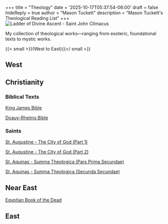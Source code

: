 +++
title =  "Theology"
date = '2025-10-17T05:37:54-06:00'
draft = false
hideReply = true
author = "Mason Tuckett"
description = "Mason Tuckett's Theological Reading List"
+++
![Ladder of Divine Ascent - Saint John Climacus](/images/texts/theology/ladder.webp)

My collection of theological works—ranging from exoteric, foundational texts to mystic works.

{{< small >}}(West to East){{</ small >}}

## West

## Christianity

### Biblical Texts

[King James Bible](/texts/theoology/King_James-The_Bible.epub)

[Doauy-Rheims Bible](/texts/theology/Doauy_Rheims-The_Bible.epub)

### Saints

[St. Augustine - The City of God (Part 1)](/texts/theology/Augustine-The_City_of_God1.epub)

[St. Augustine - The City of God (Part 2)](/texts/theology/Augustine-The_City_of_God2.epub)

[St. Aquinas - Summa Theologica (Pars Prima Secundae)](/texts/theology/Thomas_Aquinas-Pars_Prima_Secundae.epub)

[St. Aquinas - Summa Theologica (Secunda Secundae)](/texts/theology/Thomas_Aquinas-Secunda_Secundae.epub)

## Near East

[Egyptian Book of the Dead](/texts/theology/Egyptian_Book_of_the_Dead)

## East
